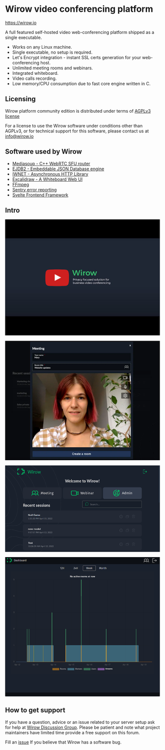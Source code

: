 # Wirow video conferencing platform

https://wirow.io

A full featured self-hosted video web-conferencing platform shipped as a single executable.

- Works on any Linux machine.
- Single executable, no setup is required.
- Let's Encrypt integration - instant SSL certs generation for your web-conferencing host.
- Unlimited meeting rooms and webinars.
- Integrated whiteboard.
- Video calls recording.
- Low memory/CPU consumption due to fast core engine written in C.

## Licensing

Wirow platform community edition is distributed under terms of [AGPLv3 license](https://choosealicense.com/licenses/agpl-3.0/)

For a license to use the Wirow software under conditions other than AGPLv3, or for technical support for this software,
please contact us at info@wirow.io

## Software used by Wirow

- [Mediasoup - C++ WebRTC SFU router](https://github.com/versatica/mediasoup)
- [EJDB2 - Embeddable JSON Database engine](https://github.com/Softmotions/ejdb)
- [IWNET - Asynchronous HTTP Library](https://github.com/Softmotions/iwnet)
- [Excalidraw - A Whiteboard Web UI](https://github.com/excalidraw/excalidraw)
- [FFmpeg](https://ffmpeg.org)
- [Sentry error reporting](https://sentry.io)
- [Svelte Frontend Framework](https://svelte.dev)

## Intro

[![Wirow intro](./docs/artwork/Screens/youtube.jpg)](https://www.youtube.com/watch?v=14-DI3lk_P0)

![](./docs/artwork/Screens/screen1.png)

![](./docs/artwork/Screens/screen2.png)

![](./docs/artwork/Screens/screen3.png)


## How to get support

If you have a question, advice or an issue related to your server setup ask for help at [Wirow Discussion Group](https://github.com/wirow-io/wirow-server/discussions).
Please be patient and note what project maintainers have limited time provide a free support on this forum.

Fill an [issue](https://github.com/wirow-io/wirow-server/issues) If you believe that Wirow has a software bug.
